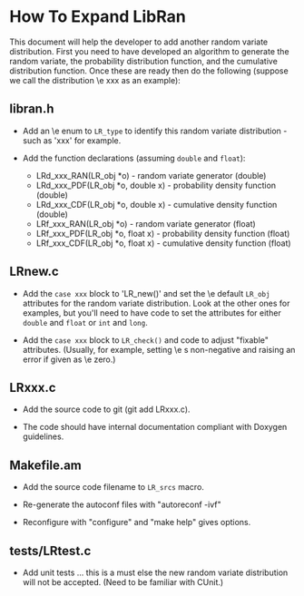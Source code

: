 How To Expand LibRan
====================

This document will help the developer to add another random variate
distribution.  First you need to have developed an algorithm to
generate the random variate, the probability distribution function,
and the cumulative distribution function.  Once these are ready then
do the following (suppose we call the distribution \e xxx as an example):

libran.h
--------
* Add an \e enum to `LR_type` to identify this random variate distribution -
such as 'xxx' for example.

* Add the function declarations (assuming `double` and `float`):
  - LRd_xxx_RAN(LR_obj *o)	- random variate generator (double)
  - LRd_xxx_PDF(LR_obj *o, double x) - probability density function (double)
  - LRd_xxx_CDF(LR_obj *o, double x) - cumulative density function (double)
  - LRf_xxx_RAN(LR_obj *o)	- random variate generator (float)
  - LRf_xxx_PDF(LR_obj *o, float x) - probability density function (float)
  - LRf_xxx_CDF(LR_obj *o, float x) - cumulative density function (float)

LRnew.c
-------
* Add the `case xxx` block to 'LR_new()' and set the \e default `LR_obj`
attributes for the random variate distribution.
Look at the other ones for examples, but you'll need to
have code to set the attributes for either `double` and `float` or
`int` and `long`.

* Add the `case xxx` block to `LR_check()` and code to adjust "fixable"
attributes.  (Usually, for example,
setting \e s non-negative and raising an error if given as \e zero.)

LRxxx.c
-------
* Add the source code to git (git add LRxxx.c).

* The code should have internal documentation compliant with Doxygen
guidelines.

Makefile.am
-----------
* Add the source code filename to `LR_srcs` macro.

* Re-generate the autoconf files with "autoreconf -ivf"

* Reconfigure with "configure" and "make help" gives options.

tests/LRtest.c
--------------

* Add unit tests ... this is a must else the new random variate
distribution will not be accepted.  (Need to be familiar with CUnit.)

